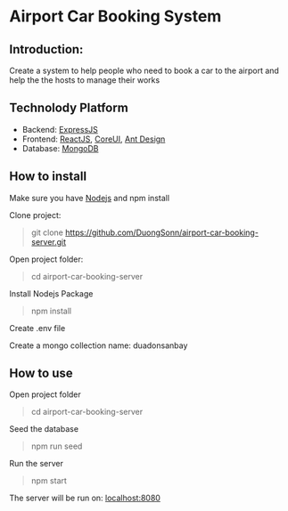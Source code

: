 # Airport Car Booking System
## Introduction:
Create a system to help people who need to book a car to the airport and help the the hosts to manage their works 
## Technolody Platform
* Backend: [ExpressJS](https://expressjs.com/)
* Frontend: [ReactJS](https://reactjs.org/), [CoreUI](https://coreui.io/react/), [Ant Design](https://ant.design/docs/react/introduce)
* Database: [MongoDB](https://www.mongodb.com/)
## How to install
Make sure you have [Nodejs](https://nodejs.org/en/download/) and npm install

Clone project:
> git clone https://github.com/DuongSonn/airport-car-booking-server.git

Open project folder: 
> cd airport-car-booking-server

Install Nodejs Package
> npm install

Create .env file

Create a mongo collection name: duadonsanbay

## How to use
Open project folder
> cd airport-car-booking-server

Seed the database
> npm run seed

Run the server
> npm start

The server will be run on: [localhost:8080](localhost:8080)
